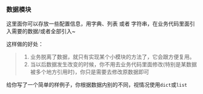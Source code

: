 ### 数据模块

这里面你可以存放一些配置信息，用字典、列表 或者 字符串，在业务代码里面引入需要的数据/或者全部引入~

这样做的好处：
> 1. 业务脱离了数据，就只有实现某个小模块的方法了，它会跟方便复用。
> 2. 当以后数据发生改变的时候，你不用去业务代码里面修改(特别是某数据被多个地方引用时)，你只是需要去修改原数据即可

给你写了一个简单的样例子，你根据数据内别的不同，视情况使用`dict`或`list`